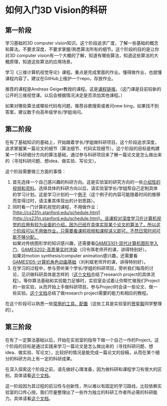 # 如何入门3D Vision的科研

## 第一阶段

学习基础的3D computer vision知识。这个阶段追求广度，了解一些基础的概念和算法。不要求深度，不要求掌握/熟悉算法所有的细节。这个阶段的目的是让你对3D computer vision有一个大概的了解，知道有哪些算法，知道这些算法的大概原理，知道这些算法的应用场景。

学习《三维计算机视觉导论》课程。重点是完成里面的作业。懂得做作业，也就懂课程内容了。建议在GitHub上维护一个repo，存放作业。

推荐的课程是Andreas Geiger教授的课程。这是[课程链接](https://uni-tuebingen.de/fakultaeten/mathematisch-naturwissenschaftliche-fakultaet/fachbereiche/informatik/lehrstuehle/autonomous-vision/lectures/computer-vision/)。（这门课是目前较新的公开的三维视觉课。以后会根据情况决定是否添加其他课程。）

如果对哪些算法或哪些代码有问题，推荐谷歌搜索或者问new bing，如果找不到答案，建议敢于向高年级学长/学姐询问。

## 第二阶段 

在有了基础知识的基础上，开始跟着学长/学姐做科研项目。这个阶段追求深度，追求掌握某一篇论文的细节（算法细节、代码实现细节）。这个阶段的目标是构建某一个科研细分方向的算法基础，通过参与科研项目来了解一篇论文是怎么做出来的（寻找科研问题、想idea、做实验、写论文）。

这个阶段需要做三方面的事情：

1. 首先选择一个自己感兴趣的科研方向。这是实验室的研究方向的一些[介绍性的视频和资料](https://pengsida.notion.site/38a877c2debb4fb79d3188d64703dab5)。选择具体的科研方向以后，请实验室学长/学姐帮自己定制具体的学习计划。这是学习计划的一个[例子](https://pengsida.notion.site/b465764283f749929650343567f4c9c1)（这个例子的内容可能随着时间的推移而变得过时，请注重其体现出的计划思路）。
2. 同时看一门计算机视觉的课程，不用做作业：[http://cs231n.stanford.edu/schedule.html](http://cs231n.stanford.edu/schedule.html)。该课程对深度学习在计算机视觉的应用有较为全面的介绍。因为已经在具体实现某个论文的算法了，所以这个阶段可以不用做作业，只需要看课程视频和课程讲义即可，不然日常时间可能不够分配。  
如果对传统图形学的知识感兴趣，还需要看[GAMES101-现代计算机图形学入门](https://games-cn.org/intro-graphics/)、[GAMES202-高质量实时渲染](https://sites.cs.ucsb.edu/~lingqi/teaching/games202.html)（闫令琪老师开的课，讲得特别好）。  
如果对motion synthesis/computer animation感兴趣，还需要看[GAMES105-计算机角色动画基础](https://games-105.github.io/)（刘利斌老师开的课，讲得特别好）。
3. 在学习的过程中，参与旁听某个学长/学姐的科研项目，旁听我们每周的讨论，见识做科研具体是怎样的（[这个文档](https://pengsida.notion.site/research-project-b43507ef26d044bd888ac29f4736e116)总结了research project的具体流程）。等你算法基础和实验能力足够时，实验室会试着让你帮忙做我们Project的一些实验，从而开始上手做科研项目。参与Project时会读一些论文、做一些实验。[这个文档](https://pengsida.notion.site/research-project-b43507ef26d044bd888ac29f4736e116)总结了做research project需要的能力和相应的教程。

在这个阶段可以熟悉一些[常用的工具、配置](https://pengsida.notion.site/59569d7b66954578b21bf1dc6ea35776)（这些工具是实验室的[贺星毅](https://github.com/hxy-123)同学整理的）。

## 第三阶段

在有了一定算法基础以后，开始在实验室的指导下做一个自己一作的Project。这个阶段的目标是通过实践来学习一篇论文是怎么做出来的（寻找科研问题、想idea、做实验、写论文），比较好的情况是能完成一篇论文的投稿，从而在某个细分的科研方向上有一定的科研成果。

在深入探索这个阶段之前，请先做好心理准备，因为做科研和课程学习有很大的区别。具体请看[这个文档](https://pengsida.notion.site/a3fe9f17b8af46558cd1112627009c83)。

这一阶段因为其过程的前沿性与创新性，所以难以有固定的学习路线，比较依赖实验室的口传心授。我们尽量整理出了一些作为独立的科研工作者所必需的科研能力。具体请看[这个文档](./getting_advanced_in_research.md)。
